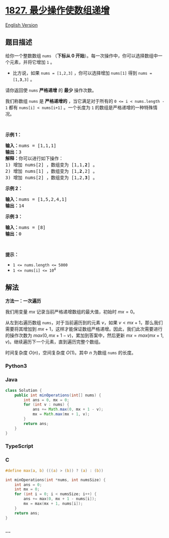 # [1827. 最少操作使数组递增](https://leetcode.cn/problems/minimum-operations-to-make-the-array-increasing)

[English Version](/solution/1800-1899/1827.Minimum%20Operations%20to%20Make%20the%20Array%20Increasing/README_EN.md)

## 题目描述

<!-- 这里写题目描述 -->

<p>给你一个整数数组 <code>nums</code> （<strong>下标从 0 开始</strong>）。每一次操作中，你可以选择数组中一个元素，并将它增加 <code>1</code> 。</p>

<ul>
	<li>比方说，如果 <code>nums = [1,2,3]</code> ，你可以选择增加 <code>nums[1]</code> 得到 <code>nums = [1,<b>3</b>,3]</code> 。</li>
</ul>

<p>请你返回使 <code>nums</code> <strong>严格递增</strong> 的 <strong>最少</strong> 操作次数。</p>

<p>我们称数组 <code>nums</code> 是 <strong>严格递增的</strong> ，当它满足对于所有的 <code>0 &lt;= i &lt; nums.length - 1</code> 都有 <code>nums[i] &lt; nums[i+1]</code> 。一个长度为 <code>1</code> 的数组是严格递增的一种特殊情况。</p>

<p> </p>

<p><strong>示例 1：</strong></p>

<pre><b>输入：</b>nums = [1,1,1]
<b>输出：</b>3
<b>解释：</b>你可以进行如下操作：
1) 增加 nums[2] ，数组变为 [1,1,<strong>2</strong>] 。
2) 增加 nums[1] ，数组变为 [1,<strong>2</strong>,2] 。
3) 增加 nums[2] ，数组变为 [1,2,<strong>3</strong>] 。
</pre>

<p><strong>示例 2：</strong></p>

<pre><b>输入：</b>nums = [1,5,2,4,1]
<b>输出：</b>14
</pre>

<p><strong>示例 3：</strong></p>

<pre><b>输入：</b>nums = [8]
<b>输出：</b>0
</pre>

<p> </p>

<p><strong>提示：</strong></p>

<ul>
	<li><code>1 &lt;= nums.length &lt;= 5000</code></li>
	<li><code>1 &lt;= nums[i] &lt;= 10<sup>4</sup></code></li>
</ul>

## 解法

<!-- 这里可写通用的实现逻辑 -->

**方法一：一次遍历**

我们用变量 $mx$ 记录当前严格递增数组的最大值，初始时 $mx = 0$。

从左到右遍历数组 `nums`，对于当前遍历到的元素 $v$，如果 $v \lt mx + 1$，那么我们需要将其增加到 $mx + 1$，这样才能保证数组严格递增。因此，我们此次需要进行的操作次数为 $max(0, mx + 1 - v)$，累加到答案中，然后更新 $mx=max(mx + 1, v)$。继续遍历下一个元素，直到遍历完整个数组。

时间复杂度 $O(n)$，空间复杂度 $O(1)$。其中 $n$ 为数组 `nums` 的长度。

<!-- tabs:start -->

### **Python3**

<!-- 这里可写当前语言的特殊实现逻辑 -->



### **Java**

<!-- 这里可写当前语言的特殊实现逻辑 -->

```java
class Solution {
    public int minOperations(int[] nums) {
        int ans = 0, mx = 0;
        for (int v : nums) {
            ans += Math.max(0, mx + 1 - v);
            mx = Math.max(mx + 1, v);
        }
        return ans;
    }
}
```













### **TypeScript**







### **C**

```c
#define max(a, b) (((a) > (b)) ? (a) : (b))

int minOperations(int *nums, int numsSize) {
    int ans = 0;
    int mx = 0;
    for (int i = 0; i < numsSize; i++) {
        ans += max(0, mx + 1 - nums[i]);
        mx = max(mx + 1, nums[i]);
    }
    return ans;
}
```

### **...**

```

```


